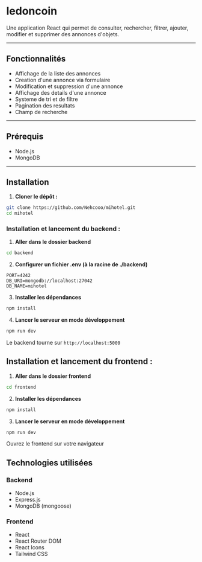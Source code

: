 # ledoncoin

Une application React qui permet de consulter, rechercher, filtrer, ajouter, modifier et supprimer des annonces d'objets.

---

## Fonctionnalités

- Affichage de la liste des annonces
- Creation d'une annonce via formulaire
- Modification et suppression d'une annonce
- Affichage des details d'une annonce
- Systeme de tri et de filtre
- Pagination des resultats
- Champ de recherche

---

## Prérequis

- Node.js
- MongoDB

---

## Installation

1. **Cloner le dépôt :**


```bash
git clone https://github.com/Nehcooo/mihotel.git
cd mihotel
```

### Installation et lancement du backend :

1. **Aller dans le dossier backend**
```bash
cd backend
```
2. **Configurer un fichier .env (à la racine de ./backend)**
```env
PORT=4242
DB_URI=mongodb://localhost:27042
DB_NAME=mihotel
```
3. **Installer les dépendances**
```bash
npm install
```
4. **Lancer le serveur en mode développement**
```bash
npm run dev
```

Le backend tourne sur `http://localhost:5000`

## Installation et lancement du frontend :

1. **Aller dans le dossier frontend**
```bash
cd frontend
```
2. **Installer les dépendances**
```bash
npm install
```
3. **Lancer le serveur en mode développement**
```bash
npm run dev
```

Ouvrez le frontend sur votre navigateur

## Technologies utilisées

### Backend
- Node.js
- Express.js
- MongoDB (mongoose)

### Frontend
- React
- React Router DOM
- React Icons
- Tailwind CSS
